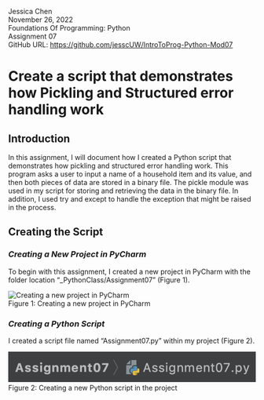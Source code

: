 Jessica Chen  
November 26, 2022  
Foundations Of Programming: Python   
Assignment 07  
GitHub URL: https://github.com/jesscUW/IntroToProg-Python-Mod07  
  
# **Create a script that demonstrates how Pickling and Structured error handling work**  
  
## **Introduction**  
In this assignment, I will document how I created a Python script that demonstrates how pickling and structured error handling work. This program asks a user to input a name of a household item and its value, and then both pieces of data are stored in a binary file. The pickle module was used in my script for storing and retrieving the data in the binary file. In addition, I used try and except to handle the exception that might be raised in the process.  
  
## **Creating the Script**  
### *Creating a New Project in PyCharm*  
To begin with this assignment, I created a new project in PyCharm with the folder location “_PythonClass/Assignment07” (Figure 1).
  
![Creating a new project in PyCharm](https://jesscuw.github.io/IntroToProg-Python-Mod07/Figure1.png "Creating a new project in PyCharm")  
Figure 1: Creating a new project in PyCharm  
  
### *Creating a Python Script*  
I created a script file named “Assignment07.py” within my project (Figure 2).  
  
![Creating a new Python script in the project](https://github.com/jesscUW/IntroToProg-Python-Mod07/blob/main/docs/Figure2.png "Creating a new Python script in the project")  
Figure 2: Creating a new Python script in the project  
  
